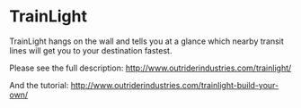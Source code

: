 # TrainLight

TrainLight hangs on the wall and tells you at a glance which nearby transit lines will get you to your destination fastest.

Please see the full description:
http://www.outriderindustries.com/trainlight/

And the tutorial:
http://www.outriderindustries.com/trainlight-build-your-own/
